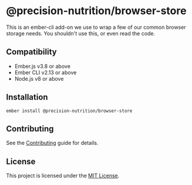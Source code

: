 @precision-nutrition/browser-store
==================================

This is an ember-cli add-on we use to wrap a few of our common browser storage needs. You shouldn't use this, or even read the code.


Compatibility
------------------------------------------------------------------------------

* Ember.js v3.8 or above
* Ember CLI v2.13 or above
* Node.js v8 or above


Installation
------------------------------------------------------------------------------

```
ember install @precision-nutrition/browser-store
```


Contributing
------------------------------------------------------------------------------

See the [Contributing](CONTRIBUTING.md) guide for details.


License
------------------------------------------------------------------------------

This project is licensed under the [MIT License](LICENSE.md).
